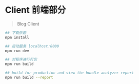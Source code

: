 # Client 前端部分

> Blog Client

``` bash
## 下载依赖
npm install

## 启动服务 localhost:8080
npm run dev

## 对程序进行打包
npm run build

## build for production and view the bundle analyzer report
npm run build --report
```
